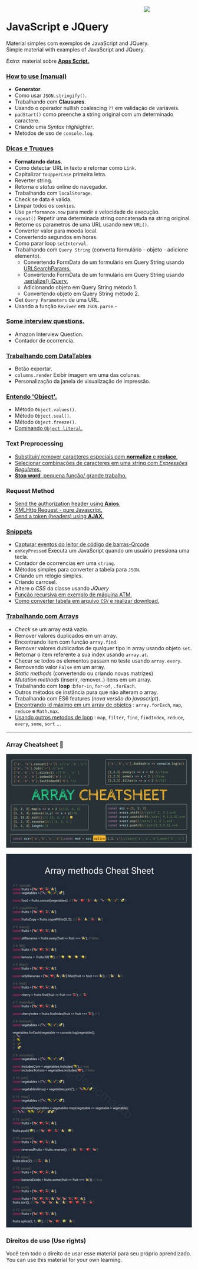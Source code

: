 <img src="https://i.ibb.co/M6nBBb0/mascote.png" align="right" width="130">

# JavaScript e JQuery

<p>
  Material simples com exemplos de JavaScript and JQuery.<br/>
  Simple material with examples of JavaScript and JQuery.
</p>

_Extra_: material sobre [**Apps Script.**](https://github.com/JoseMateusCamargo/javascript/tree/main/apps-script#readme)

### [How to use (manual)](https://github.com/JoseMateusCamargo/javascript/blob/main/how-to-use/README.md)

- **Generator**.
- Como usar `JSON.stringify()`.
- Trabalhando com **Clausures**.
- Usando o operador nullish coalescing `??` em validação de variáveis.
- `padStart()` como preenche a string original com um determinado caractere.
- Criando uma _Syntax Highlighter_.
- Metodos de uso de `console.log`.

### [Dicas e Truques](https://github.com/JoseMateusCamargo/javascript/blob/main/javascript-tip/README.md)

- **Formatando datas**.
- Como detectar URL in texto e retornar como `Link`.
- Capitalizar `toUpperCase` primeira letra.
- Reverter string.
- Retorna o _status_ online do navegador.
- Trabalhando com `localStorage`.
- Check se data é valida.
- Limpar todos os `cookies`.
- Use `performance.now` para medir a velocidade de execução.
- `repeat()` Repetir uma determinada string concatenada na string original.
- Retorne os parametros de uma URL usando new `URL()`.
- Converter valor para moeda local.
- Convertendo segundos em horas.
- Como parar loop `setInterval`.
- Trabalhando com `Query String` (converta formulário - objeto - adicione elemento).
    - Convertendo FormData de um formulário em Query String
      usando [URLSearchParams.](https://developer.mozilla.org/pt-BR/docs/Web/API/URLSearchParams)
    - Convertendo FormData de um formulário em Query String
      usando [.serialize() jQuery.](https://api.jquery.com/serialize/)
    - Adicionando objeto em Query String método 1.
    - Convertendo objeto em Query String método 2.
- Get `Query Parameters` de uma URL.
- Usando a função `Reviver` em `JSON.parse`.-

### [Some interview questions.](https://github.com/JoseMateusCamargo/javascript/blob/master/interview-question/README.md)

- Amazon Interview Question.
- Contador de ocorrencia.

### [Trabalhando com DataTables](https://github.com/JoseMateusCamargo/javascript/tree/main/dataTable#readme)

- Botão exportar.
- `columns.render` Exibir imagem em uma das colunas.
- Personalização da janela de visualização de impressão.

### [Entendo 'Object'.](https://github.com/JoseMateusCamargo/javascript/tree/main/object#readme)

- Método `Object.values()`.
- Método `Object.seal()`.
- Método `Object.freeze()`.
- [Dominando `Object literal`.](https://github.com/JoseMateusCamargo/javascript/blob/master/object/obj.literal.js)

### Text Preprocessing

* [Substituir/ remover caracteres especiais com <b>normalize</b> e <b>replace</b>.](https://github.com/JoseMateusCamargo/javascript/blob/main/text-preprocessing/removendo.caracteres.especiais.js)
* [Selecionar combinações de caracteres em uma string com <i>Expressões Regulares</i>.](https://github.com/JoseMateusCamargo/javascript/blob/main/text-preprocessing/regex.js)
* [<b>Stop word</b>, pequena função/ grande trabalho.](https://github.com/JoseMateusCamargo/javascript/blob/main/text-preprocessing/stopword.js)

### Request Method

* [Send the authorization header using <b>Axios</b>.](https://github.com/JoseMateusCamargo/javascript/blob/main/request-method/send.header.using.axios.js)
* [XMLHttp Request - pure Javascript.](https://github.com/JoseMateusCamargo/javascript/blob/main/request-method/XMLHttp.request.js)
* [Send a token (headers) using <b>AJAX</b>.](https://github.com/JoseMateusCamargo/javascript/blob/main/request-method/send.token.using.ajax.js)

### [Snippets]()

- [Capturar eventos do leitor de código de barras-Qrcode](https://github.com/JoseMateusCamargo/javascript/blob/main/snippets/capture.barcode.reader.keyborad.wedge.js)
- `onKeyPressed` Executa um JavaScript quando um usuário pressiona uma tecla.
- Contador de ocorrencias em uma `string`.
- Métodos simples para converter a tabela para `JSON`.
- Criando um relógio simples.
- Criando carrosel.
- Altere o _CSS_ da classe usando _JQuery_
- [Função recursiva em exemplo de máquina ATM.](https://github.com/JoseMateusCamargo/javascript/blob/main/snippets/recursive_ATM_machine.j)
- [Como converter tabela em arquivo `CSV` e realizar download.](https://github.com/JoseMateusCamargo/javascript/blob/main/snippets/table.to.csv.download.js)

### [Trabalhando com Arrays](https://github.com/JoseMateusCamargo/javascript/tree/master/arrays-manipulating#readme)

- _Check_ se um array está vazio.
- Remover valores duplicados em um array.
- Encontrando item com função `array.find`.
- Remover valores dublicados de qualquer tipo in array usando objeto `set`.
- Retornar o item referente a sua index usando `array.at`.
- Checar se todos os elementos passam no teste usando `array.every`.
- Removendo valor `False` em um array.
- _Static methods_ (convertendo ou criando novas matrizes)
- _Mutation methods_ (inserir, remover..) itens em um array.
- Trabalhando com **loop** :b`for-in`, `for-of`, `.forEach`.
- Outros métodos de instância pura que não alteram o array.
- Trabalhando com ES6 features (_nova versão do javascript_).
- [Encontrando id máximo em um array de objetos](https://github.com/JoseMateusCamargo/javascript/blob/master/arrays-manipulating/find.max.id.array.objects.js) :
  `array.forEach`, `map`, `reduce` e `Math.max`.
- [Usando outros metodos de loop](https://github.com/JoseMateusCamargo/javascript/blob/master/arrays-manipulating/replacing.traditional.loops.js) :
  `map`, `filter`, `find`, `findIndex`, `reduce`, `every`, `some`, `sort` ...

---

### Array Cheatsheet 🚀

![alt text](assets/img/array_cheatsheet.png)

![alt text](assets/img/EwRkAk6XEAIs5Xu.jfif)

### Direitos de uso (Use rights)

<p>
  Você tem todo o direito de usar esse material para seu próprio aprendizado.<br/>
  You can use this material for your own learning.
</p>